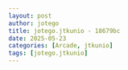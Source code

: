 ```yaml
---
layout: post
author: jotego
title: jotego.jtkunio - 18679bc
date: 2025-05-23
categories: [Arcade, jtkunio]
tags: [jotego.jtkunio]
---
```


